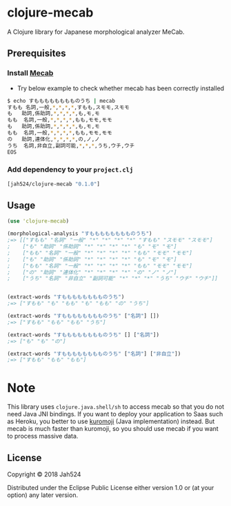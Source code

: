 # clojure-mecab

A Clojure library for Japanese morphological analyzer MeCab.

## Prerequisites

### Install [Mecab](http://taku910.github.io/mecab/)

- Try below example to check whether mecab has been correctly installed

```bash
$ echo すもももももももものうち | mecab
すもも	名詞,一般,*,*,*,*,すもも,スモモ,スモモ
も	助詞,係助詞,*,*,*,*,も,モ,モ
もも	名詞,一般,*,*,*,*,もも,モモ,モモ
も	助詞,係助詞,*,*,*,*,も,モ,モ
もも	名詞,一般,*,*,*,*,もも,モモ,モモ
の	助詞,連体化,*,*,*,*,の,ノ,ノ
うち	名詞,非自立,副詞可能,*,*,*,うち,ウチ,ウチ
EOS
```

### Add dependency to your `project.clj`

```clojure
[jah524/clojure-mecab "0.1.0"]
```

## Usage

```clojure
(use 'clojure-mecab)

(morphological-analysis "すもももももももものうち")
;=> [["すもも" "名詞" "一般" "*" "*" "*" "*" "すもも" "スモモ" "スモモ"]
;    ["も" "助詞" "係助詞" "*" "*" "*" "*" "も" "モ" "モ"]
;    ["もも" "名詞" "一般" "*" "*" "*" "*" "もも" "モモ" "モモ"]
;    ["も" "助詞" "係助詞" "*" "*" "*" "*" "も" "モ" "モ"]
;    ["もも" "名詞" "一般" "*" "*" "*" "*" "もも" "モモ" "モモ"]
;    ["の" "助詞" "連体化" "*" "*" "*" "*" "の" "ノ" "ノ"]
;    ["うち" "名詞" "非自立" "副詞可能" "*" "*" "*" "うち" "ウチ" "ウチ"]]


(extract-words "すもももももももものうち")
;=> ["すもも" "も" "もも" "も" "もも" "の" "うち"]

(extract-words "すもももももももものうち" ["名詞"] [])
;=> ["すもも" "もも" "もも" "うち"]

(extract-words "すもももももももものうち" [] ["名詞"])
;=> ["も" "も" "の"]

(extract-words "すもももももももものうち" ["名詞"] ["非自立"])
;=> ["すもも" "もも" "もも"]
```

# Note

This library uses `clojure.java.shell/sh` to access mecab so that you do not need Java JNI bindings.
If you want to deploy your application to Saas such as Heroku, you better to use [kuromoji](http://www.atilika.org/) (Java implementation) instead.
But mecab is much faster than kuromoji, so you should use mecab if you want to process massive data.

## License

Copyright © 2018 Jah524

Distributed under the Eclipse Public License either version 1.0 or (at
your option) any later version.

